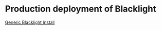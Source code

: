 # Production deployment of Blacklight

[Generic Blacklight Install](https://gitlab.library.upenn.edu/katherly/blacklight)
